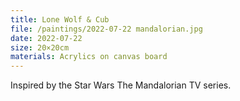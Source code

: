 ```yaml
---
title: Lone Wolf & Cub
file: /paintings/2022-07-22 mandalorian.jpg
date: 2022-07-22
size: 20×20cm
materials: Acrylics on canvas board
---
```


Inspired by the Star Wars The Mandalorian TV series.